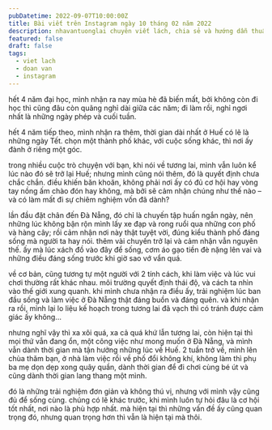 ```yaml
---
pubDatetime: 2022-09-07T10:00:00Z
title: Bài viết trên Instagram ngày 10 tháng 02 năm 2022
description: nhavantuonglai chuyên viết lách, chia sẻ và hướng dẫn thuần thục khi thực hành viết lách qua những bài chia sẻ trên Instagram chính thức.
featured: false
draft: false
tags:
  - viet lach
  - doan van
  - instagram
---
```


hết 4 năm đại học, mình nhận ra nay mùa hè đã biến mất, bởi không còn đi học thì cũng đâu còn quãng nghỉ dài giữa các năm; đi làm rồi, nghỉ ngơi nhất là những ngày phép và cuối tuần.

hết 4 năm tiếp theo, mình nhận ra thêm, thời gian dài nhất ở Huế có lẽ là những ngày Tết. chọn một thành phố khác, với cuộc sống khác, thì nơi ấy đành ở riêng một góc.

trong nhiều cuộc trò chuyện với bạn, khi nói về tương lai, mình vẫn luôn kể lúc nào đó sẽ trở lại Huế; nhưng mình cũng nói thêm, đó là quyết định chưa chắc chắn. điều khiến băn khoăn, không phải nơi ấy có đủ cơ hội hay vòng tay nồng ấm chào đón hay không, mà bởi sẽ cảm nhận chúng như thế nào – và có làm mất đi sự chiêm nghiệm vốn đã dành?

lần đầu đặt chân đến Đà Nẵng, đó chỉ là chuyến tập huấn ngắn ngày, nên những lúc không bận rộn mình lấy xe đạp và rong ruổi qua những con phố và hàng cây; rồi cảm nhận nơi này thật tuyệt vời, đúng kiểu thành phố đáng sống mà người ta hay nói. thêm vài chuyến trở lại và cảm nhận vẫn nguyên thế. ấy mà lúc xách đồ vào đây để sống, cơm áo gạo tiền đè nặng lên vai và những điều đáng sống trước khi giờ sao vớ vẩn quá.

về cơ bản, cũng tương tự một người với 2 tính cách, khi làm việc và lúc vui chơi thường rất khác nhau. môi trường quyết định thái độ, và cách ta nhìn vào thế giới xung quanh. khi mình chưa nhận ra điều ấy, trải nghiệm lúc ban đầu sống và làm việc ở Đà Nẵng thật đáng buồn và đáng quên. và khi nhận ra rồi, mình lại lo liệu kế hoạch trong tương lai đã vạch thì có tránh được cảm giác ấy không…

nhưng nghĩ vậy thì xa xôi quá, xa cả quá khứ lẫn tương lai, còn hiện tại thì mọi thứ vẫn đang ổn, một công việc như mong muốn ở Đà Nẵng, và mình vẫn dành thời gian mà tận hưởng những lúc về Huế. 2 tuần trở về, mình lên chùa thăm bạn, ở nhà làm việc rồi về phố đổi không khí, không làm thì phụ ba mẹ dọn dẹp xong quây quần, dành thời gian để đi chơi cùng bé út và cũng dành thời gian lang thang một mình.

đó là những trải nghiệm đơn giản và không thú vị, nhưng với mình vậy cũng đủ để sống cùng. chúng có lẽ khác trước, khi mình luôn tự hỏi đâu là cơ hội tốt nhất, nơi nào là phù hợp nhất. mà hiện tại thì những vấn đề ấy cũng quan trọng đó, nhưng quan trọng hơn thì vẫn là hiện tại mà thôi.
